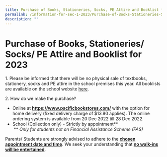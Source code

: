 ```yaml
---
title: Purchase of Books, Stationeries, Socks, PE Attire and Booklist for 2023
permalink: /information-for-sec-1-2023/Purchase-of-Books-Stationeries-Socks-PE-Attire-and-Booklist-for-2023/
description: ""
---
```

Purchase of Books, Stationeries/ Socks/ PE Attire and Booklist for 2023
=======================================================================

1\. Please be informed that there will be no physical sale of textbooks, stationery, socks and PE attire in the school premises this year. All booklists are available on the school website [here](https://bedoksouthsec-moe-edu-sg-admin.cwp.sg/information-and-links/for-students/booklists-for-2023).

2\. How do we make the purchase?

*   Online at [<b>https://www.pacificbookstores.com/</b>](https://www.pacificbookstores.com/) with the option for home delivery (fixed delivery charge of $13.80 applies). The online ordering system is available from 20 Dec 2022 till 28 Dec 2022.
*   School (Collection only) - Strictly by appointment\*\* <br>
 \*\* <i>Only for students not on Financial Assistance Scheme (FAS)</i>  

  

Parents/ Students are strongly advised to adhere to the <u><b>chosen appointment date and time</b></u>. We seek your understanding that <u><b>no walk-ins will be entertained</b></u>.